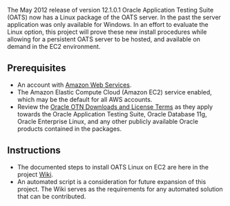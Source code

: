 The May 2012 release of version 12.1.0.1 Oracle Application Testing Suite (OATS) now has a Linux package of the 
OATS server. In the past the server application was only available for Windows. 
In an effort to evaluate the Linux option, this project will prove these new install 
procedures while allowing for a persistent OATS server to be hosted, and available on demand in the EC2 environment.

## Prerequisites
* An account with [Amazon Web Services](http://aws.amazon.com/).
* The Amazon Elastic Compute Cloud (Amazon EC2) service enabled, which may be the default for all AWS accounts.
* Review the [Oracle OTN Downloads and License Terms](http://www.oracle.com/technetwork/indexes/downloads/index.html) 
as they apply towards the Oracle Application Testing Suite, Oracle Database 11g, Oracle Enterprise Linux, 
and any other publicly available Oracle products contained in the packages.

## Instructions
* The documented steps to install OATS Linux on EC2 are here in the project [Wiki](wiki/Oracle-Application-Testing-Suite-on-Linux).
* An automated script is a consideration for future expansion of this project. 
The Wiki serves as the requirements for any automated solution that can be contributed.
